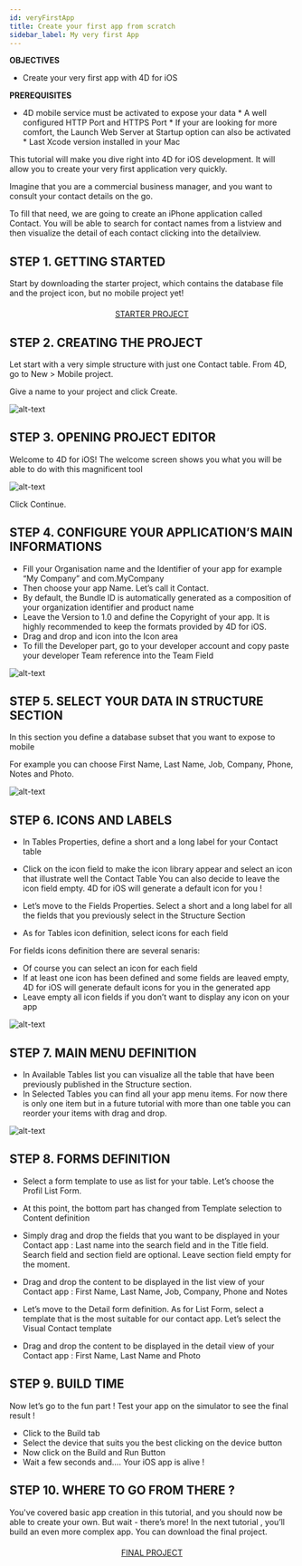 ```yaml
---
id: veryFirstApp
title: Create your first app from scratch
sidebar_label: My very first App
---
```



<div class = "objectives">
<b>OBJECTIVES</b>

* Create your very first app with 4D for iOS
</div>

<div class = "prerequisites">
<b>PREREQUISITES</b>

* 4D mobile service must be activated to expose your data * A well configured HTTP Port and HTTPS Port * If your are looking for more comfort, the Launch Web Server at Startup option can also be activated * Last Xcode version installed in your Mac </div> 

This tutorial will make you dive right into 4D for iOS development. It will allow you to create your very first application very quickly.

Imagine that you are a commercial business manager, and you want to consult your contact details on the go.

To fill that need, we are going to create an iPhone application called Contact. You will be able to search for contact names from a listview and then visualize the detail of each contact clicking into the detailview.

## STEP 1. GETTING STARTED

Start by downloading the starter project, which contains the database file and the project icon, but no mobile project yet!

<div style="text-align: center; margin-top: 20px">
  
<a class="button"
href="../assets/contactDemoApp/ContactStarter.zip">STARTER PROJECT</a>
</div>

## STEP 2. CREATING THE PROJECT

Let start with a very simple structure with just one Contact table. From 4D, go to New > Mobile project.

Give a name to your project and click Create.

![alt-text](assets/CreateYourAppFromScratch/Project-creation-4D-for-iOS.png)

## STEP 3. OPENING PROJECT EDITOR

Welcome to 4D for iOS! The welcome screen shows you what you will be able to do with this magnificent tool 

![alt-text](assets/CreateYourAppFromScratch/Welcome-Screen-4D-for-iOS.png)

Click Continue.

## STEP 4. CONFIGURE YOUR APPLICATION’S MAIN INFORMATIONS

* Fill your Organisation name and the Identifier of your app for example “My Company” and com.MyCompany
* Then choose your app Name. Let’s call it Contact.
* By default, the Bundle ID is automatically generated as a composition of your organization identifier and product name
* Leave the Version to 1.0 and define the Copyright of your app. It is highly recommended to keep the formats provided by 4D for iOS.
* Drag and drop and icon into the Icon area
* To fill the Developer part, go to your developer account and copy paste your developer Team reference into the Team Field

![alt-text](assets/CreateYourAppFromScratch/Contact-app-general-section-4D-for-iOS.png)

## STEP 5. SELECT YOUR DATA IN STRUCTURE SECTION

In this section you define a database subset that you want to expose to mobile

For example you can choose First Name, Last Name, Job, Company, Phone, Notes and Photo.

![alt-text](assets/CreateYourAppFromScratch/Contact-app-structure-section-4D-for-iOS.png)

## STEP 6. ICONS AND LABELS

* In Tables Properties, define a short and a long label for your Contact table
* Click on the icon field to make the icon library appear and select an icon that illustrate well the Contact Table You can also decide to leave the icon field empty. 4D for iOS will generate a default icon for you !

* Let’s move to the Fields Properties. Select a short and a long label for all the fields that you previously select in the Structure Section

* As for Tables icon definition, select icons for each field

For fields icons definition there are several senaris:

* Of course you can select an icon for each field
* If at least one icon has been defined and some fields are leaved empty, 4D for iOS will generate default icons for you in the generated app
* Leave empty all icon fields if you don’t want to display any icon on your app

![alt-text](assets/CreateYourAppFromScratch/Contact-app-icons-labels-section-4D-for-iOS.png)

## STEP 7. MAIN MENU DEFINITION

* In Available Tables list you can visualize all the table that have been previously published in the Structure section.
* In Selected Tables you can find all your app menu items. For now there is only one item but in a future tutorial with more than one table you can reorder your items with drag and drop.

![alt-text](assets/CreateYourAppFromScratch/Contact-app-main-menu-section-4D-for-iOS.png)

## STEP 8. FORMS DEFINITION

* Select a form template to use as list for your table. Let’s choose the Profil List Form.

* At this point, the bottom part has changed from Template selection to Content definition

* Simply drag and drop the fields that you want to be displayed in your Contact app : Last name into the search field and in the Title field. Search field and section field are optional. Leave section field empty for the moment.

* Drag and drop the content to be displayed in the list view of your Contact app : First Name, Last Name, Job, Company, Phone and Notes

* Let’s move to the Detail form definition. As for List Form, select a template that is the most suitable for our contact app. Let’s select the Visual Contact template

* Drag and drop the content to be displayed in the detail view of your Contact app : First Name, Last Name and Photo

## STEP 9. BUILD TIME

Now let’s go to the fun part ! Test your app on the simulator to see the final result !

* Click to the Build tab
* Select the device that suits you the best clicking on the device button
* Now click on the Build and Run Button
* Wait a few seconds and…. Your iOS app is alive !

## STEP 10. WHERE TO GO FROM THERE ?

You've covered basic app creation in this tutorial, and you should now be able to create your own. But wait - there’s more! In the next tutorial , you’ll build an even more complex app. You can download the final project.

<div style="text-align: center; margin-top: 20px">
  
<a class="button"
href="../assets/contactDemoApp/ContactFinal.zip">FINAL PROJECT</a>
</div>